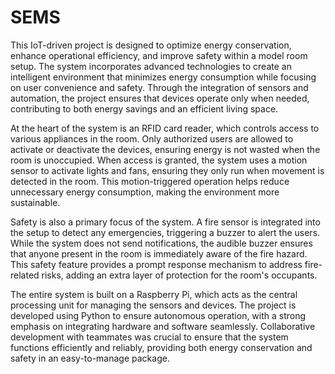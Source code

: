 # SEMS
This IoT-driven project is designed to optimize energy conservation, enhance operational efficiency, and improve safety within a model room setup. The system incorporates advanced technologies to create an intelligent environment that minimizes energy consumption while focusing on user convenience and safety. Through the integration of sensors and automation, the project ensures that devices operate only when needed, contributing to both energy savings and an efficient living space.

At the heart of the system is an RFID card reader, which controls access to various appliances in the room. Only authorized users are allowed to activate or deactivate the devices, ensuring energy is not wasted when the room is unoccupied. When access is granted, the system uses a motion sensor to activate lights and fans, ensuring they only run when movement is detected in the room. This motion-triggered operation helps reduce unnecessary energy consumption, making the environment more sustainable.

Safety is also a primary focus of the system. A fire sensor is integrated into the setup to detect any emergencies, triggering a buzzer to alert the users. While the system does not send notifications, the audible buzzer ensures that anyone present in the room is immediately aware of the fire hazard. This safety feature provides a prompt response mechanism to address fire-related risks, adding an extra layer of protection for the room's occupants.

The entire system is built on a Raspberry Pi, which acts as the central processing unit for managing the sensors and devices. The project is developed using Python to ensure autonomous operation, with a strong emphasis on integrating hardware and software seamlessly. Collaborative development with teammates was crucial to ensure that the system functions efficiently and reliably, providing both energy conservation and safety in an easy-to-manage package.
